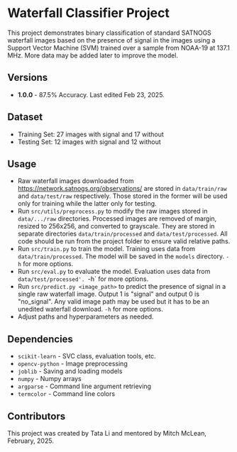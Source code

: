 # Waterfall Classifier Project

This project demonstrates binary classification of standard SATNOGS waterfall images based on the presence of signal in the images using a Support Vector Machine (SVM) trained over a sample from NOAA-19 at 137.1 MHz. More data may be added later to improve the model.

## Versions

* **1.0.0** - 87.5% Accuracy. Last edited Feb 23, 2025.

## Dataset

* Training Set: 27 images with signal and 17 without
* Testing Set: 12 images with signal and 12 without

## Usage

* Raw waterfall images downloaded from https://network.satnogs.org/observations/ are stored in `data/train/raw` and `data/test/raw` respectively. Those stored in the former will be used only for training while the latter only for testing.
* Run `src/utils/preprocess.py` to modify the raw images stored in `data/.../raw` directories. Processed images are removed of margin, resized to 256x256, and converted to grayscale. They are stored in separate directories `data/train/processed` and `data/test/processed`. All code should be run from the project folder to ensure valid relative paths.
* Run `src/train.py` to train the model. Training uses data from `data/train/processed`. The model will be saved in the `models` directory. `-h` for more options.
* Run `src/eval.py` to evaluate the model. Evaluation uses data from `data/test/processed'. `-h` for more options.
* Run `src/predict.py <image_path>` to predict the presence of signal in a single raw waterfall image. Output 1 is "signal" and output 0 is "no_signal". Any valid image path may be used but it has to be an unedited waterfall download. `-h` for more options.
* Adjust paths and hyperparameters as needed.

## Dependencies

* `scikit-learn` - SVC class, evaluation tools, etc.
* `opencv-python` - Image preprocessing
* `joblib` - Saving and loading models
* `numpy` - Numpy arrays
* `argparse` - Command line argument retrieving
* `termcolor` - Command line colors

## Contributors

This project was created by Tata Li and mentored by Mitch McLean, February, 2025.

